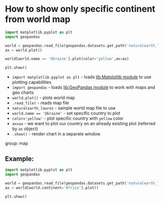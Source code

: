 # How to show only specific continent from world map

```python
import matplotlib.pyplot as plt
import geopandas

world = geopandas.read_file(geopandas.datasets.get_path('naturalearth_lowres'))
ax = world.plot()

world[world.name == 'Ukraine'].plot(color='yellow',ax=ax)

plt.show()
```

- `import matplotlib.pyplot as plt` - loads [lib:Matplotlib module](python-matplotlib/how-to-install-matplotlib-python-lib-in-ubuntu-ubuntuversion) to use plotting capabilities
- `import geopandas` - loads [lib:GeoPandas module](/python-matplotlib/how-to-install-geopandas-module) to work with maps and geo charts
- `world.plot()` - plots world map
- `.read_file(` - reads map file
- `naturalearth_lowres` - sample world map file to use
- `world.name == 'Ukraine'` - set specific country to plot
- `color='yellow'` - plot specific country with `yellow` color
- `ax=ax` - we want to plot our country on an already existing plot (referred by `ax` object)
- `.show()` - render chart in a separate window

group: map

## Example: 
```python
import matplotlib.pyplot as plt
import geopandas

world = geopandas.read_file(geopandas.datasets.get_path('naturalearth_lowres'))
ax = world[world.continent='Africa'].plot()

plt.show()
```

